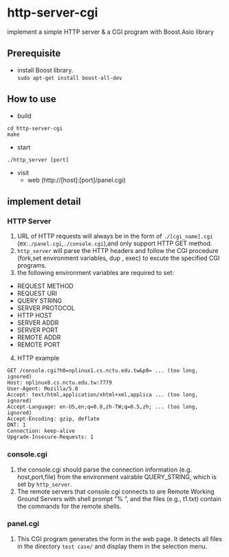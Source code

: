 # http-server-cgi
implement a simple HTTP server &amp; a CGI program with Boost.Asio library 

## Prerequisite
- install Boost library.  
`sudo apt-get install boost-all-dev`
## How to use
- build
```shell=
cd http-server-cgi
make
```
- start
```shell=
./http_server [port]
```
- visit
  - web  (http://[host]:[port]/panel.cgi)
## implement detail
### HTTP Server
1. URL of HTTP requests will always be in the form of `./[cgi_name].cgi`  (ex:`./panel.cgi`,`./console.cgi`),and only support HTTP GET method.
2. `http_server` will parse the HTTP headers and follow the CGI procedure (fork,set environment variables, dup , exec) to excute the specified CGI programs.
3. the following environment variables are required to set:
  - REQUEST METHOD
  - REQUEST URI
  - QUERY STRING
  - SERVER PROTOCOL
  - HTTP HOST
  - SERVER ADDR
  - SERVER PORT
  - REMOTE ADDR
  - REMOTE PORT
4. HTTP example
```shell=
GET /console.cgi?h0=nplinux1.cs.nctu.edu.tw&p0= ... (too long, ignored)
Host: nplinux8.cs.nctu.edu.tw:7779
User-Agent: Mozilla/5.0
Accept: text/html,application/xhtml+xml,applica ... (too long, ignored)
Accept-Language: en-US,en;q=0.8,zh-TW;q=0.5,zh; ... (too long, ignored)
Accept-Encoding: gzip, deflate
DNT: 1
Connection: keep-alive
Upgrade-Insecure-Requests: 1
```
### console.cgi
1. the console.cgi should parse the connection information (e.g. host,port,file) from the environment vairable QUERY_STRING, which is set by `http_server`.
2. The remote servers that console.cgi connects to are Remote Working Ground Servers with shell prompt ”% ”, and the files (e.g., t1.txt) contain the commands for the remote shells.
### panel.cgi
1. This CGI program generates the form in the web page. It detects all files in the directory `test case/` and display them in the selection menu.

